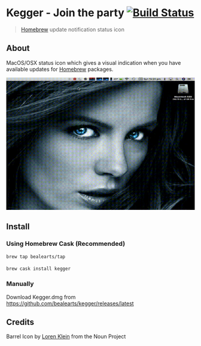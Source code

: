# Kegger - Join the party [![Build Status](https://github.com/bealearts/kegger/actions/workflows/build.yml/badge.svg)](https://github.com/bealearts/kegger/actions/workflows/build.yml)

> [Homebrew](https://brew.sh/) update notification status icon

## About

MacOS/OSX status icon which gives a visual indication when you have available updates for [Homebrew](https://brew.sh/) packages.

![Demo](docs/demo.gif)

## Install

### Using Homebrew Cask (Recommended)

```shell
brew tap bealearts/tap

brew cask install kegger
```

### Manually

Download Kegger.dmg from https://github.com/bealearts/kegger/releases/latest

## Credits

Barrel Icon by [Loren Klein](https://thenounproject.com/lorenklein/) from the Noun Project
